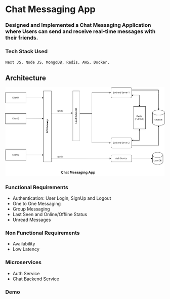 # Chat Messaging App

### Designed and Implemented a Chat Messaging Application where Users can send and receive real-time messages with their friends.

### Tech Stack Used

```
Next JS, Node JS, MongoDB, Redis, AWS, Docker,
```

## Architecture
![Architecture Diagram](./assets/chat.png)

### Functional Requirements
- Authentication: User Login, SignUp and Logout
- One to One Messaging
- Group Messaging
- Last Seen and Online/Offline Status
- Unread Messages

### Non Functional Requirements
- Availability
- Low Latency

### Microservices
- Auth Service
- Chat Backend Service

### Demo
